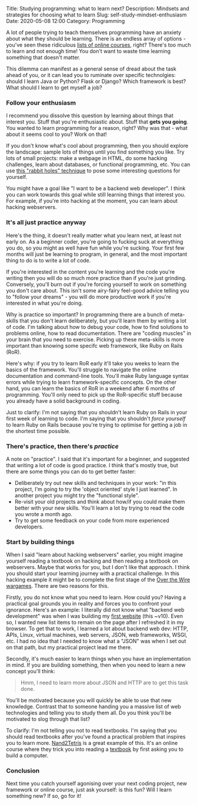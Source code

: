 Title: Studying programming: what to learn next?
Description: Mindsets and strategies for choosing what to learn
Slug: self-study-mindset-enthusiasm
Date: 2020-05-08 12:00
Category: Programming

A lot of people trying to teach themselves programming have an anxiety
about what they should be learning. There is an endless array
of options - you've seen these ridiculous [lists of online courses](https://github.com/prakhar1989/awesome-courses), right?
There's too much to learn and not enough time! You don't want to waste time learning something that doesn't matter.

This dilemma can manifest as a general sense of dread about the task ahead of you,
or it can lead you to ruminate over specific technolgies: should I learn Java or Python? Flask or Django?
Which framework is best? What should I learn to get myself a job?

### Follow your enthusiasm

I recommend you dissolve this question by learning about things that interest you.
Stuff that you're enthusiastic about. Stuff that **gets you going**.
You wanted to learn programming for a reason, right? Why was that -
what about it seems cool to you? Work on that!

If you don't know what's cool about programming, then you should explore the landscape: sample lots of things until you find something you like. Try lots of small projects:
make a webpage in HTML, do some hacking challenges, learn about databases, or functional programming, etc.
You can use [this "rabbit holes" technique](https://marginalrevolution.com/marginalrevolution/2019/08/reading-and-rabbit-holes.html)
to pose some interesting questions for yourself.

You might have a goal like "I want to be a backend web developer". I think you can work towards this goal while still learning things that interest you. For example, if you're into hacking at the moment, you can learn about hacking webservers.

### It's all just practice anyway

Here's the thing, it doesn't really matter what you learn next, at least not early on.
As a beginner coder, you're going to fucking suck at everything you do, so you might as well have fun while you're sucking.
Your first few months will just be learning to program, in general, and the most important thing to do is to write a lot of code.

If you're interested in the content you're learning and the code you're writing then you will do so
much more practice than if you're just grinding. Conversely, you'll burn out if you're forcing yourself to work on
something you don't care about. This isn't some airy-fairy feel-good advice telling you to "follow your dreams" - you will do more productive work if you're interested in what you're doing.

Why is practice so important? In programming there are a bunch of meta-skills that you don't learn deliberately,
but you'll learn them by writing a lot of code. I'm talking about
how to debug your code, how to find solutions to problems online, how to read documentation.
There are "coding muscles" in your brain that you need to exercise.
Picking up these meta-skills is more important than knowing some specifc web framework, like Ruby on Rails (RoR).

Here's why: if you try to learn RoR early it'll take you weeks to learn the basics of the framework.
You'll struggle to navigate the online documentation and command-line tools.
You'll make Ruby language syntax errors while trying to learn framework-specific concepts.
On the other hand, you can learn the basics of RoR in a weekend after 6 months of programming.
You'll only need to pick up the RoR-specific stuff because you already have a solid background in coding.

Just to clarify: I'm not saying that you shouldn't learn Ruby on Rails in your first week of learning to code. I'm saying that you shouldn't _force yourself_ to learn Ruby on Rails because you're trying to optimise for getting a job in the shortest time possible.

### There's practice, then there's _practice_

A note on "practice". I said that it's important for a beginner, and suggested that writing a lot of code is good practice.
I think that's mostly true, but there are some things you can do to get better faster:

- Deliberately try out new skills and techniques in your work: "in this project, I'm going to try the 'object oriented' style I just learned". In another project you might try the "functional style".
- Re-visit your old projects and think about how/if you could make them better with your new skills. You'll learn a lot by trying to read the code you wrote a month ago.
- Try to get some feedback on your code from more experienced developers.

### Start by building things

When I said "learn about hacking webservers" earlier, you might imagine yourself reading a textbook on hacking and then reading a textbook on webservers. Maybe that works for you, but I don't like that approach. I think you should start your learning journey with a practical challenge. In this hacking example it might be to complete the first stage of the [Over the Wire wargames](https://overthewire.org/wargames/). There are two reasons for this.

Firstly, you do not know what you need to learn. How could you? Having a practical goal grounds you in reality and forces you to confront your ignorance. Here's an example: I literally did not know what "backend web development" was when I was building my [first website](https://mattslinks.xyz/) (this ~v10). Even so, I wanted new list items to remain on the page after I refreshed it in my browser. To get that to work, I learned a lot about backend web dev: HTTP, APIs, Linux, virtual machines, web servers, JSON, web frameworks, WSGI, etc. I had no idea that I needed to know what a "JSON" was when I set out on that path, but my practical project lead me there.

Secondly, it's much easier to learn things when you have an implementation in mind. If you are building something, then when you need to learn a new concept you'll think:

> Hmm, I need to learn more about JSON and HTTP are to get this task done.

You'll be motivated because you will quickly be able to use that new knowledge. Contrast that to someone handing you a massive list of web technologies and telling you to study them all. Do you think you'll be motivated to slog through that list?

To clarify: I'm not telling you not to read textbooks. I'm saying that you should read
textbooks after you've found a practical problem that inspires you to learn more. [Nand2Tetris](https://mattsegal.dev/nand-to-tetris.html) is a great example of this. It's an online course where they trick you into reading a [textbook](https://www.nand2tetris.org/book) by first asking you to build a computer.

### Conclusion

Next time you catch yourself agonising over your next coding project, new framework or online course,
just ask yourself: is this fun? Will I learn something new? If so, go for it!
